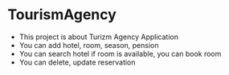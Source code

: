 # TourismAgency
- This project is about Turizm Agency Application
- You can add hotel, room, season, pension
- You can search hotel if room is available, you can book room
- You can delete, update reservation